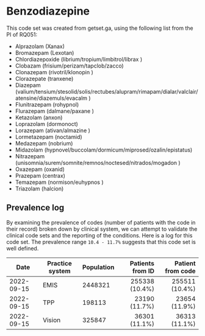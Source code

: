 # Benzodiazepine

This code set was created from getset.ga, using the following list from the PI of RQ051:

- Alprazolam (Xanax)
- Bromazepam (Lexotan)
- Chlordiazepoxide (librium/tropium/limbitrol/librax )
- Clobazam (frisium/perizam/tapclob/zacco)
- Clonazepam (rivotril/klonopin )
- Clorazepate (tranxene)
- Diazepam (valium/tensium/stesolid/solis/rectubes/alupram/rimapam/dialar/valclair/atensine/diazemuls/evacalm )
- Flunitrazepam (rohypnol)
- Flurazepam (dalmane/paxane )
- Ketazolam (anxon)
- Loprazolam (dormonoct)
- Lorazepam (ativan/almazine )
- Lormetazepam (noctamid)
- Medazepam (nobrium)
- Midazolam (hypnovel/buccolam/dormicum/miprosed/ozalin/epistatus)
- Nitrazepam (unisomnia/surem/somnite/remnos/noctesed/nitrados/mogadon )
- Oxazepam (oxanid)
- Prazepam (centrax)
- Temazepam (normison/euhypnos )
- Triazolam (halcion)

## Prevalence log

By examining the prevalence of codes (number of patients with the code in their record) broken down by clinical system, we can attempt to validate the clinical code sets and the reporting of the conditions. Here is a log for this code set. The prevalence range `10.4 - 11.7%` suggests that this code set is well defined.

| Date       | Practice system | Population | Patients from ID | Patient from code |
| ---------- | --------------- | ---------- | ---------------: | ----------------: |
| 2022-09-15 | EMIS            | 2448321    |   255338 (10.4%) |    255511 (10.4%) |
| 2022-09-15 | TPP             | 198113     |    23190 (11.7%) |     23654 (11.9%) |
| 2022-09-15 | Vision          | 325847     |    36301 (11.1%) |     36313 (11.1%) |

